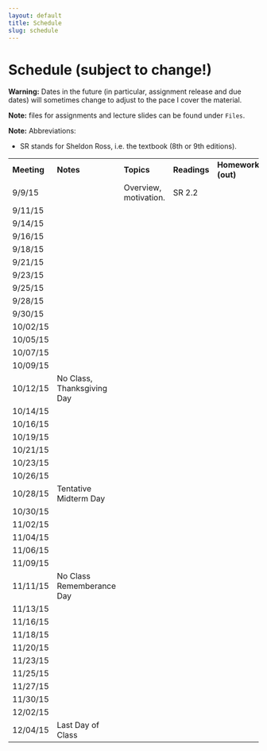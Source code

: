 ```yaml
---
layout: default
title: Schedule
slug: schedule
---
```


Schedule (subject to change!)
=============================

**Warning:** Dates in the future (in particular, assignment release and due dates) will sometimes change to adjust to the pace I cover the material.

**Note:** files for assignments and lecture slides can be found under ``Files``.

**Note:** Abbreviations:

- SR stands for Sheldon Ross, i.e. the textbook (8th or 9th editions).

<table>  <tr>    <td><b>Meeting</b></td>    <td><b>Notes</b></td>    <td><b>Topics</b></td>    <td><b>Readings</b></td>    <td><b>Homework (out)</b></td>    <td><b>Homework (due)</b></td>  </tr>  
<tr>    <td>9/9/15</td>    <td></td>    <td>Overview, motivation. </td>    <td>SR 2.2</td>    <td></td>    <td></td>  </tr>  <tr>    <td>9/11/15</td>    <td></td>    <td></td>    <td></td>    <td></td>    <td></td>  </tr>  
<tr>    <td>9/14/15</td>    <td></td>    <td> </td>    <td></td>    <td></td>    <td></td>  </tr> 
<tr> <td>9/16/15</td>    <td></td>    <td> </td>    <td></td>    <td></td>    <td></td>  </tr> 
<tr> <td>9/18/15</td>    <td></td>    <td> </td>    <td></td>    <td></td>    <td></td>  </tr> 
<tr> <td>9/21/15</td>    <td></td>    <td> </td>    <td></td>    <td></td>    <td></td>  </tr> 
<tr> <td>9/23/15</td>    <td></td>    <td> </td>    <td></td>    <td></td>    <td></td>  </tr> 
<tr> <td>9/25/15</td>    <td></td>    <td> </td>    <td></td>    <td></td>    <td></td>  </tr> 
<tr> <td>9/28/15</td>    <td></td>    <td> </td>    <td></td>    <td></td>    <td></td>  </tr> 
<tr> <td>9/30/15</td>    <td></td>    <td> </td>    <td></td>    <td></td>    <td></td>  </tr> <td>10/02/15</td>    <td></td>    <td> </td>    <td></td>    <td></td>    <td></td>  </tr> 
<tr> <td>10/05/15</td>    <td></td>    <td> </td>    <td></td>    <td></td>    <td></td>  </tr> 
<tr> <td>10/07/15</td>    <td></td>    <td> </td>    <td></td>    <td></td>    <td></td>  </tr> 
<tr> <td>10/09/15</td>    <td></td>    <td> </td>    <td></td>    <td></td>    <td></td>  </tr> 
<tr> <td>10/12/15</td>    <td>No Class, Thanksgiving Day</td>    <td> </td>    <td></td>    <td></td>    <td></td>  </tr> 
<tr> <td>10/14/15</td>    <td></td>    <td> </td>    <td></td>    <td></td>    <td></td>  </tr> 
<tr> <td>10/16/15</td>    <td></td>    <td> </td>    <td></td>    <td></td>    <td></td>  </tr> 
<tr> <td>10/19/15</td>    <td></td>    <td> </td>    <td></td>    <td></td>    <td></td>  </tr> 
<tr> <td>10/21/15</td>    <td></td>    <td> </td>    <td></td>    <td></td>    <td></td>  </tr> 
<tr> <td>10/23/15</td>    <td></td>    <td> </td>    <td></td>    <td></td>    <td></td>  </tr> 
<tr> <td>10/26/15</td>    <td></td>    <td> </td>    <td></td>    <td></td>    <td></td>  </tr> 
<tr> <td>10/28/15</td>    <td>Tentative Midterm Day</td>    <td> </td>    <td></td>    <td></td>    <td></td>  </tr> 
<tr> <td>10/30/15</td>    <td></td>    <td> </td>    <td></td>    <td></td>    <td></td>  </tr> 
<tr> <td>11/02/15</td>    <td></td>    <td> </td>    <td></td>    <td></td>    <td></td>  </tr> 
<tr> <td>11/04/15</td>    <td></td>    <td> </td>    <td></td>    <td></td>    <td></td>  </tr> 
<tr> <td>11/06/15</td>    <td></td>    <td> </td>    <td></td>    <td></td>    <td></td>  </tr>
<tr> <td>11/09/15</td>    <td></td>    <td> </td>    <td></td>    <td></td>    <td></td>  </tr> 
<tr> <td>11/11/15</td>    <td>No Class Rememberance Day</td>    <td> </td>    <td></td>    <td></td>    <td></td>  </tr> 
<tr> <td>11/13/15</td>    <td></td>    <td> </td>    <td></td>    <td></td>    <td></td>  </tr> 
<tr> <td>11/16/15</td>    <td></td>    <td> </td>    <td></td>    <td></td>    <td></td>  </tr> 
<tr> <td>11/18/15</td>    <td></td>    <td> </td>    <td></td>    <td></td>    <td></td>  </tr> 
<tr> <td>11/20/15</td>    <td></td>    <td> </td>    <td></td>    <td></td>    <td></td>  </tr> 
<tr> <td>11/23/15</td>    <td></td>    <td> </td>    <td></td>    <td></td>    <td></td>  </tr> 
<tr> <td>11/25/15</td>    <td></td>    <td> </td>    <td></td>    <td></td>    <td></td>  </tr> 
<tr> <td>11/27/15</td>    <td></td>    <td> </td>    <td></td>    <td></td>    <td></td>  </tr> 
<tr> <td>11/30/15</td>    <td></td>    <td> </td>    <td></td>    <td></td>    <td></td>  </tr> 
<tr> <td>12/02/15</td>    <td></td>    <td> </td>    <td></td>    <td></td>    <td></td>  </tr> 
<tr> <td>12/04/15</td>    <td>Last Day of Class</td>    <td> </td>    <td></td>    <td></td>    <td></td>  </tr><!-- schedule --></table>
 


